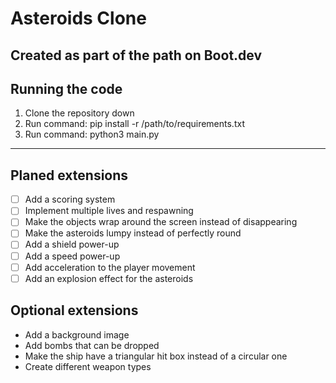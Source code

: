 # Asteroids Clone
Created as part of the path on Boot.dev
---

## Running the code
1. Clone the repository down
2. Run command: pip install -r /path/to/requirements.txt
3. Run command: python3 main.py
---

## Planed extensions

- [ ] Add a scoring system
- [ ] Implement multiple lives and respawning
- [ ] Make the objects wrap around the screen instead of disappearing
- [ ] Make the asteroids lumpy instead of perfectly round
- [ ] Add a shield power-up
- [ ] Add a speed power-up
- [ ] Add acceleration to the player movement
- [ ] Add an explosion effect for the asteroids

## Optional extensions

- Add a background image
- Add bombs that can be dropped
- Make the ship have a triangular hit box instead of a circular one
- Create different weapon types